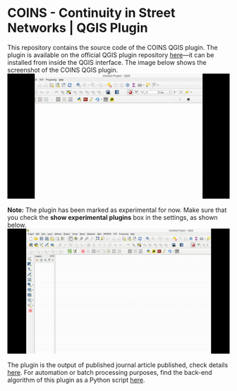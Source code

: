 # COINS - Continuity in Street Networks | QGIS Plugin

This repository contains the source code of the COINS QGIS plugin. The plugin is available on the official QGIS plugin repository [here](https://plugins.qgis.org/plugins/coins/)—it can be installed from inside the QGIS interface. The image below shows the screenshot of the COINS QGIS plugin.<br/>
![](../Images/pluginScreenshot.gif)

**Note:** The plugin has been marked as experimental for now. Make sure that you check the **show experimental plugins** box in the settings, as shown below.<br/>
![](../Images/installPluginScreenshot.gif)

The plugin is the output of published journal article published, check details [here](../../../). For automation or batch processing purposes, find the back-end algorithm of this plugin as a Python script [here](../PythonTool).
